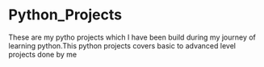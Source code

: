 # Python_Projects
These are my pytho projects which I have been build during my journey of learning python.This python projects covers basic to advanced level projects done by me

